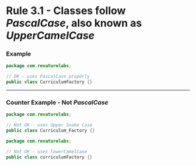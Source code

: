 # Rule 3.1 - Classes follow _PascalCase_, also known as _UpperCamelCase_
### Example
```java
package com.revaturelabs;

// OK - uses PascalCase properly
public class CurriculumFactory {}
```

---
### Counter Example - Not _PascalCase_
```java
package com.revaturelabs;

// Not OK - uses Upper Snake Case
public class Curriculum_Factory {}
```

```java
package com.revaturelabs;

// Not OK - uses lowerCamelCase
public class curriculumFactory {}
```
